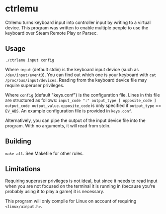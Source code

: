 # ctrlemu

Ctrlemu turns keyboard input into controller input by writing to a virtual device. This program was written to enable multiple people to use the keyboard over Steam Remote Play or Parsec.

## Usage

`./ctrlemu input config`

Where `input` (default stdin) is the keyboard input device (such as `/dev/input/event3`). You can find out which one is your keyboard with `cat /proc/bus/input/devices`. Reading from the keyboard device file may require superuser privileges.

Where `config` (default "keys.conf") is the configuration file. Lines in this file are structured as follows: `input_code ":" output_type [ opposite_code ] output_code output_value`. `opposite_code` is only specified if `output_type` == `EV_ABS`. An example configuration file is provided in `keys.conf`.

Alternatively, you can pipe the output of the input device file into the program. With no arguments, it will read from stdin.

## Building

`make all`.
See Makefile for other rules.

## Limitations

Requiring superuser privileges is not ideal, but since it needs to read input when you are not focused on the terminal it is running in (because you're probably using it to play a game) it is necessary.

This program will only compile for Linux on account of requiring `<linux/uinput.h>`.
